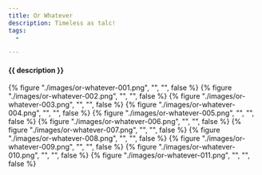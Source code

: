 ```yaml
---
title: Or Whatever
description: Timeless as talc!
tags:
  - 

---
```


<h4 class="subTitle">{{ description }}</h4>

{% figure "./images/or-whatever-001.png", "", "", false %}
{% figure "./images/or-whatever-002.png", "", "", false %}
{% figure "./images/or-whatever-003.png", "", "", false %}
{% figure "./images/or-whatever-004.png", "", "", false %}
{% figure "./images/or-whatever-005.png", "", "", false %}
{% figure "./images/or-whatever-006.png", "", "", false %}
{% figure "./images/or-whatever-007.png", "", "", false %}
{% figure "./images/or-whatever-008.png", "", "", false %}
{% figure "./images/or-whatever-009.png", "", "", false %}
{% figure "./images/or-whatever-010.png", "", "", false %}
{% figure "./images/or-whatever-011.png", "", "", false %}

